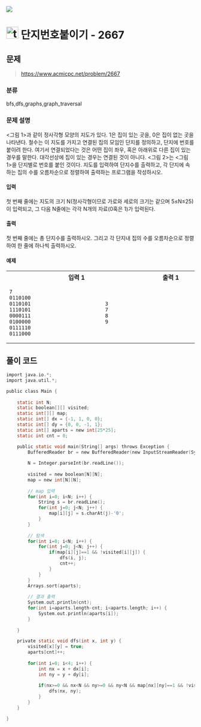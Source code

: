 <img src="https://j7b205.p.ssafy.io/assets/header/markdown_header.png" />

# <img src="https://static.solved.ac/tier_small/10.svg" alt="tier" height="32px" /> 단지번호붙이기 - 2667 

## 문제

> https://www.acmicpc.net/problem/2667

### 분류

bfs,dfs,graphs,graph_traversal

### 문제 설명

<그림 1>과 같이 정사각형 모양의 지도가 있다. 1은 집이 있는 곳을, 0은 집이 없는 곳을 나타낸다. 철수는 이 지도를 가지고 연결된 집의 모임인 단지를 정의하고, 단지에 번호를 붙이려 한다. 여기서 연결되었다는 것은 어떤 집이 좌우, 혹은 아래위로 다른 집이 있는 경우를 말한다. 대각선상에 집이 있는 경우는 연결된 것이 아니다. <그림 2>는 <그림 1>을 단지별로 번호를 붙인 것이다. 지도를 입력하여 단지수를 출력하고, 각 단지에 속하는 집의 수를 오름차순으로 정렬하여 출력하는 프로그램을 작성하시오.



#### 입력

첫 번째 줄에는 지도의 크기 N(정사각형이므로 가로와 세로의 크기는 같으며 5≤N≤25)이 입력되고, 그 다음 N줄에는 각각 N개의 자료(0혹은 1)가 입력된다.



#### 출력

첫 번째 줄에는 총 단지수를 출력하시오. 그리고 각 단지내 집의 수를 오름차순으로 정렬하여 한 줄에 하나씩 출력하시오.



#### 예제

<table><tr><th><img width=120/>입력 1<img width=120/></th><th><img width=120/>출력 1<img width=120/></th></tr><tr><td>

```
7
0110100
0110101
1110101
0000111
0100000
0111110
0111000
```
</td><td>

```
3
7
8
9
```
</td></tr></table>


####

## 풀이 코드

```c
import java.io.*;
import java.util.*;

public class Main {
	
	static int N;
	static boolean[][] visited;
	static int[][] map;
	static int[] dx = {-1, 1, 0, 0};
	static int[] dy = {0, 0, -1, 1};
	static int[] aparts = new int[25*25];
	static int cnt = 0;

	public static void main(String[] args) throws Exception {
		BufferedReader br = new BufferedReader(new InputStreamReader(System.in));
		
		N = Integer.parseInt(br.readLine());
		
		visited = new boolean[N][N];
		map = new int[N][N];
		
		// map 입력
		for(int i=0; i<N; i++) {
			String s = br.readLine();
			for(int j=0; j<N; j++) {
				map[i][j] = s.charAt(j)-'0';
			}
		}
		
		// 탐색
		for(int i=0; i<N; i++) {
			for(int j=0; j<N; j++) {
				if(map[i][j]==1 && !visited[i][j]) {
					dfs(i, j);
					cnt++;
				}
			}
		}
		Arrays.sort(aparts);
		
		// 결과 출력 
		System.out.println(cnt);
		for(int i=aparts.length-cnt; i<aparts.length; i++) {
			System.out.println(aparts[i]);
		}
		
	}

	private static void dfs(int x, int y) {
		visited[x][y] = true;
		aparts[cnt]++;
		
		for(int i=0; i<4; i++) {
			int nx = x + dx[i];
			int ny = y + dy[i];
			
			if(nx>=0 && nx<N && ny>=0 && ny<N && map[nx][ny]==1 && !visited[nx][ny]) {
				dfs(nx, ny);
			}
		}
	}

}

```
